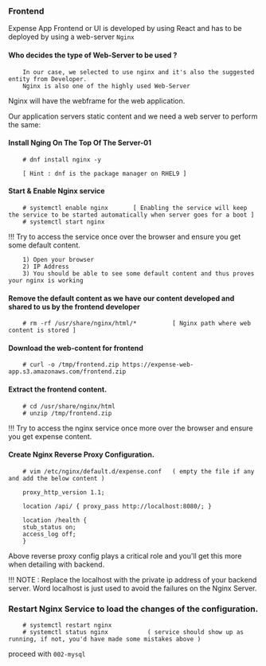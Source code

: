 ### Frontend 

Expense App Frontend or UI is developed by using React and has to be deployed by using a web-server `Nginx`


#### Who decides the type of Web-Server to be used ?
```
    In our case, we selected to use nginx and it's also the suggested entity from Developer.
    Nginx is also one of the highly used Web-Server 

```

Nginx will have the webframe for the web application. 

Our application servers static content and we need a web server to perform the same:

#### Install Nging On The Top Of The Server-01

```
    # dnf install nginx -y  

    [ Hint : dnf is the package manager on RHEL9 ]
```

#### Start & Enable Nginx service 

```
    # systemctl enable nginx       [ Enabling the service will keep the service to be started automatically when server goes for a boot ]
    # systemctl start nginx 
```

!!! Try to access the service once over the browser and ensure you get some default content.

```
    1) Open your browser 
    2) IP Address 
    3) You should be able to see some default content and thus proves your nginx is working 
```

#### Remove the default content as we have our content developed and shared to us by the frontend developer 

```
    # rm -rf /usr/share/nginx/html/*          [ Nginx path where web content is stored ]

```


#### Download the web-content for frontend

```
    # curl -o /tmp/frontend.zip https://expense-web-app.s3.amazonaws.com/frontend.zip
```

#### Extract the frontend content.

```
    # cd /usr/share/nginx/html 
    # unzip /tmp/frontend.zip
```

!!! Try to access the nginx service once more over the browser and ensure you get expense content.


#### Create Nginx Reverse Proxy Configuration.

```
    # vim /etc/nginx/default.d/expense.conf   ( empty the file if any and add the below content )

    proxy_http_version 1.1;

    location /api/ { proxy_pass http://localhost:8080/; }

    location /health {
    stub_status on;
    access_log off;
    }
```

Above reverse proxy config plays a critical role and you'll get this more when detailing with backend.

!!! NOTE : Replace the localhost with the private ip address of your backend server. Word localhost is just used to avoid the failures on the Nginx Server.

### Restart Nginx Service to load the changes of the configuration.

```
    # systemctl restart nginx 
    # systemctl status nginx           ( service should show up as running, if not, you'd have made some mistakes above )
```


proceed with `002-mysql`
